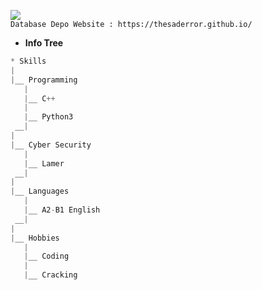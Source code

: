 ![](https://media.discordapp.net/attachments/1027987070075015259/1031944800951349308/unknown.png)\
```Database Depo Website : https://thesaderror.github.io/```

* **Info Tree**
```py
* Skills
|
|__ Programming
   |
   |__ C++
   |
   |__ Python3
 __|
|
|__ Cyber Security
   |
   |__ Lamer
 __|
|
|__ Languages
   |
   |__ A2-B1 English
 __|
|
|__ Hobbies
   |
   |__ Coding
   |
   |__ Cracking
```
